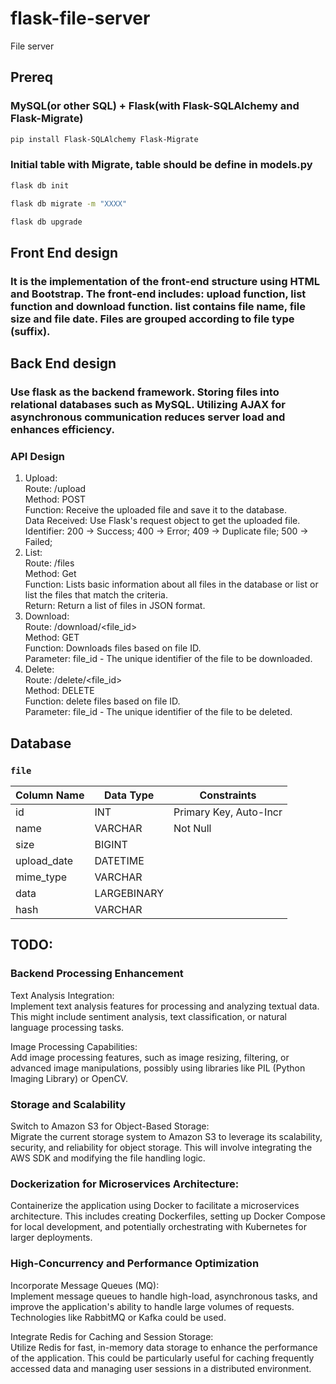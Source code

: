 # flask-file-server

File server

## Prereq

### MySQL(or other SQL) + Flask(with Flask-SQLAlchemy and Flask-Migrate)

```bash
pip install Flask-SQLAlchemy Flask-Migrate
```

### Initial table with Migrate, table should be define in models.py

```bash
flask db init

flask db migrate -m "XXXX"

flask db upgrade

```

## Front End design

### It is the implementation of the front-end structure using HTML and Bootstrap. The front-end includes: upload function, list function and download function. list contains file name, file size and file date. Files are grouped according to file type (suffix).

## Back End design

### Use flask as the backend framework. Storing files into relational databases such as MySQL. Utilizing AJAX for asynchronous communication reduces server load and enhances efficiency.

### API Design

1. Upload:  
    Route: /upload  
    Method: POST  
    Function: Receive the uploaded file and save it to the database.  
    Data Received: Use Flask's request object to get the uploaded file.
   <br />
   Identifier: 200 -> Success; 400 -> Error; 409 -> Duplicate file; 500 -> Failed;
2. List:  
    Route: /files  
    Method: Get  
    Function: Lists basic information about all files in the database or list or list the files that match the criteria.  
    Return: Return a list of files in JSON format.
   <br />
3. Download:  
   Route: /download/<file_id>  
   Method: GET  
   Function: Downloads files based on file ID.  
   Parameter: file_id - The unique identifier of the file to be downloaded.
   <br />
4. Delete:  
   Route: /delete/<file_id>  
   Method: DELETE  
   Function: delete files based on file ID.  
   Parameter: file_id - The unique identifier of the file to be deleted.

## Database

### `file`

| Column Name | Data Type   | Constraints            |
| ----------- | ----------- | ---------------------- |
| id          | INT         | Primary Key, Auto-Incr |
| name        | VARCHAR     | Not Null               |
| size        | BIGINT      |                        |
| upload_date | DATETIME    |                        |
| mime_type   | VARCHAR     |                        |
| data        | LARGEBINARY |                        |
| hash        | VARCHAR     |                        |

## TODO:

### Backend Processing Enhancement

Text Analysis Integration:  
Implement text analysis features for processing and analyzing textual data. This might include sentiment analysis, text classification, or natural language processing tasks.

Image Processing Capabilities:  
Add image processing features, such as image resizing, filtering, or advanced image manipulations, possibly using libraries like PIL (Python Imaging Library) or OpenCV.

### Storage and Scalability

Switch to Amazon S3 for Object-Based Storage:  
Migrate the current storage system to Amazon S3 to leverage its scalability, security, and reliability for object storage. This will involve integrating the AWS SDK and modifying the file handling logic.

### Dockerization for Microservices Architecture:

Containerize the application using Docker to facilitate a microservices architecture. This includes creating Dockerfiles, setting up Docker Compose for local development, and potentially orchestrating with Kubernetes for larger deployments.

### High-Concurrency and Performance Optimization

Incorporate Message Queues (MQ):  
Implement message queues to handle high-load, asynchronous tasks, and improve the application's ability to handle large volumes of requests. Technologies like RabbitMQ or Kafka could be used.

Integrate Redis for Caching and Session Storage:  
Utilize Redis for fast, in-memory data storage to enhance the performance of the application. This could be particularly useful for caching frequently accessed data and managing user sessions in a distributed environment.
